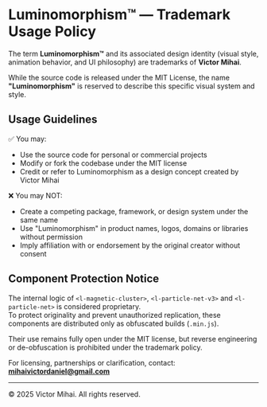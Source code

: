 # Luminomorphism™ — Trademark Usage Policy

The term **Luminomorphism™** and its associated design identity (visual style, animation behavior, and UI philosophy) are trademarks of **Victor Mihai**.

While the source code is released under the MIT License, the name **"Luminomorphism"** is reserved to describe this specific visual system and style.

## Usage Guidelines

✅ You may:
- Use the source code for personal or commercial projects
- Modify or fork the codebase under the MIT license
- Credit or refer to Luminomorphism as a design concept created by Victor Mihai

❌ You may NOT:
- Create a competing package, framework, or design system under the same name
- Use "Luminomorphism" in product names, logos, domains or libraries without permission
- Imply affiliation with or endorsement by the original creator without consent

## Component Protection Notice

The internal logic of `<l-magnetic-cluster>`, `<l-particle-net-v3>` and `<l-particle-net>` is considered proprietary.  
To protect originality and prevent unauthorized replication, these components are distributed only as obfuscated builds (`.min.js`).

Their use remains fully open under the MIT license, but reverse engineering or de-obfuscation is prohibited under the trademark policy.

For licensing, partnerships or clarification, contact: **mihaivictordaniel@gmail.com**

---

© 2025 Victor Mihai. All rights reserved.


